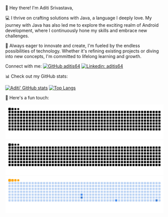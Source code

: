 

👋 Hey there! I'm Aditi Srivastava,

💻 I thrive on crafting solutions with Java, a language I deeply love. My journey with Java has also led me to explore the exciting realm of Android development, where I continuously hone my skills and embrace new challenges.

🚀 Always eager to innovate and create, I'm fueled by the endless possibilities of technology. Whether it's refining existing projects or diving into new concepts, I'm committed to lifelong learning and growth.

Connect with me:
[![GitHub aditis64](https://img.shields.io/github/followers/?label=follow&style=social)](https://github.com/aditis64)
[![Linkedin: aditis64](https://img.shields.io/badge/-shreyas%20bhagwat%2001-blue?style=flat-square&logo=Linkedin&logoColor=white&link=https://www.linkedin.com/in/shreyas-bhagwat-01/)](https://www.linkedin.com/in/shreyas-bhagwat-01/)

📊 Check out my GitHub stats:

[![Aditi' GitHub stats](https://github-readme-stats.vercel.app/api?username=aditis64&hide=issues&count_private=true&show_icons=true&theme=calm)](https://github.com/aditis64/github-readme-stats)
[![Top Langs](https://github-readme-stats.vercel.app/api/top-langs/?username=aditis64&layout=compact&theme=calm)](https://github.com/aditis64/github-readme-stats)

🐍 Here's a fun touch:   


![GitHub Snake Light](https://raw.githubusercontent.com/aditis64/aditis64/output/github-snake.svg#gh-light-mode-only)
![GitHub Snake Dark](https://raw.githubusercontent.com/aditis64/aditis64/output/github-snake-dark.svg#gh-dark-mode-only)
![GitHub Snake Ocean](https://raw.githubusercontent.com/aditis64/aditis64/output/ocean.gif)


